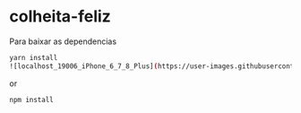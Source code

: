 # colheita-feliz
Para baixar as dependencias
```bash
yarn install
![localhost_19006_iPhone_6_7_8_Plus](https://user-images.githubusercontent.com/56242853/142570336-6b435bfc-90d5-4c54-b278-c02f70f87736.png)

```
or 
```bash
npm install
```
